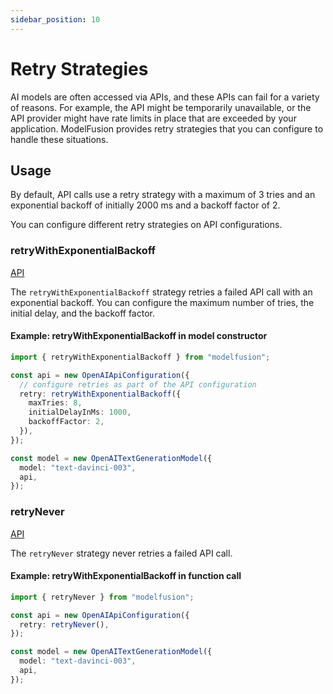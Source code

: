 ```yaml
---
sidebar_position: 10
---
```


# Retry Strategies

AI models are often accessed via APIs, and these APIs can fail for a variety of reasons. For example, the API might be temporarily unavailable, or the API provider might have rate limits in place that are exceeded by your application. ModelFusion provides retry strategies that you can configure to handle these situations.

## Usage

By default, API calls use a retry strategy with a maximum of 3 tries and an exponential backoff of initially 2000 ms and a backoff factor of 2.

You can configure different retry strategies on API configurations.

### retryWithExponentialBackoff

[API](/api/modules/#retrywithexponentialbackoff)

The `retryWithExponentialBackoff` strategy retries a failed API call with an exponential backoff. You can configure the maximum number of tries, the initial delay, and the backoff factor.

#### Example: retryWithExponentialBackoff in model constructor

```ts
import { retryWithExponentialBackoff } from "modelfusion";

const api = new OpenAIApiConfiguration({
  // configure retries as part of the API configuration
  retry: retryWithExponentialBackoff({
    maxTries: 8,
    initialDelayInMs: 1000,
    backoffFactor: 2,
  }),
});

const model = new OpenAITextGenerationModel({
  model: "text-davinci-003",
  api,
});
```

### retryNever

[API](/api/modules/#retrynever)

The `retryNever` strategy never retries a failed API call.

#### Example: retryWithExponentialBackoff in function call

```ts
import { retryNever } from "modelfusion";

const api = new OpenAIApiConfiguration({
  retry: retryNever(),
});

const model = new OpenAITextGenerationModel({
  model: "text-davinci-003",
  api,
});
```
